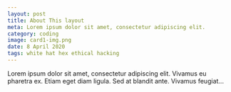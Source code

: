 ```yaml
---
layout: post
title: About This layout
meta: Lorem ipsum dolor sit amet, consectetur adipiscing elit.
category: coding
image: card1-img.png
date: 8 April 2020
tags: white hat hex ethical hacking
---
```



<p>Lorem ipsum dolor sit amet, consectetur adipiscing elit. Vivamus eu pharetra ex. Etiam eget diam ligula. Sed at blandit ante. Vivamus feugiat...
